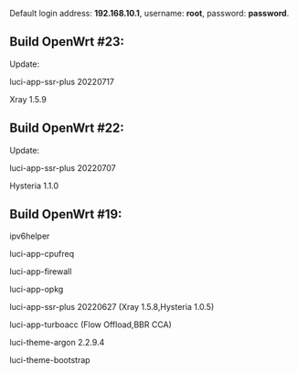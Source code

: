 Default login address: **192.168.10.1**, username: **root**, password: **password**.

## Build OpenWrt #23:
Update:

luci-app-ssr-plus 20220717

Xray 1.5.9

## Build OpenWrt #22:

Update:

luci-app-ssr-plus 20220707

Hysteria 1.1.0

## Build OpenWrt #19:

ipv6helper

luci-app-cpufreq

luci-app-firewall

luci-app-opkg

luci-app-ssr-plus 20220627 (Xray 1.5.8,Hysteria 1.0.5)

luci-app-turboacc (Flow Offload,BBR CCA)

luci-theme-argon 2.2.9.4 

luci-theme-bootstrap

